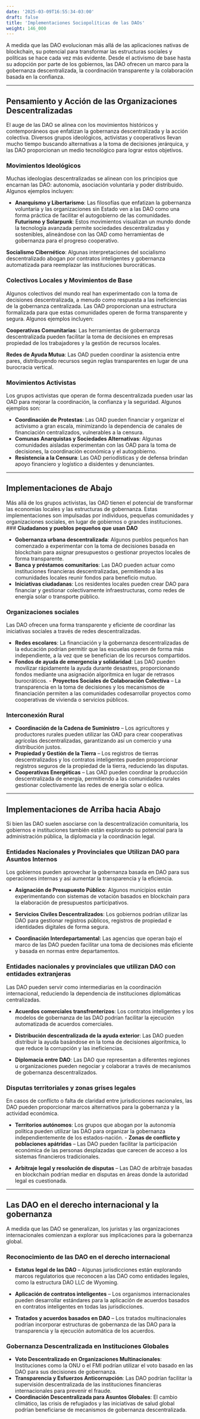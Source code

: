 ```yaml
---
date: '2025-03-09T16:55:34-03:00'
draft: false
title: 'Implementaciones Sociopolíticas de las DAOs'
weight: 146_000
---
```


A medida que las DAO evolucionan más allá de las aplicaciones nativas de blockchain, su potencial para transformar las estructuras sociales y políticas se hace cada vez más evidente. Desde el activismo de base hasta su adopción por parte de los gobiernos, las DAO ofrecen un marco para la gobernanza descentralizada, la coordinación transparente y la colaboración basada en la confianza.

---

## **Pensamiento y Acción de las Organizaciones Descentralizadas**

El auge de las DAO se alinea con los movimientos históricos y contemporáneos que enfatizan la gobernanza descentralizada y la acción colectiva. Diversos grupos ideológicos, activistas y cooperativos llevan mucho tiempo buscando alternativas a la toma de decisiones jerárquica, y las DAO proporcionan un medio tecnológico para lograr estos objetivos.

### **Movimientos Ideológicos**
Muchas ideologías descentralizadas se alinean con los principios que encarnan las DAO: autonomía, asociación voluntaria y poder distribuido. Algunos ejemplos incluyen:
- **Anarquismo y Libertarismo**: Las filosofías que enfatizan la gobernanza voluntaria y las organizaciones sin Estado ven a las DAO como una forma práctica de facilitar el autogobierno de las comunidades. **Futurismo y Solarpunk**: Estos movimientos visualizan un mundo donde la tecnología avanzada permite sociedades descentralizadas y sostenibles, alineándose con las OAD como herramientas de gobernanza para el progreso cooperativo.

**Socialismo Cibernético**: Algunas interpretaciones del socialismo descentralizado abogan por contratos inteligentes y gobernanza automatizada para reemplazar las instituciones burocráticas.

### **Colectivos Locales y Movimientos de Base**
Algunos colectivos del mundo real han experimentado con la toma de decisiones descentralizada, a menudo como respuesta a las ineficiencias de la gobernanza centralizada. Las OAD proporcionan una estructura formalizada para que estas comunidades operen de forma transparente y segura. Algunos ejemplos incluyen:

**Cooperativas Comunitarias**: Las herramientas de gobernanza descentralizada pueden facilitar la toma de decisiones en empresas propiedad de los trabajadores y la gestión de recursos locales.

**Redes de Ayuda Mutua**: Las OAD pueden coordinar la asistencia entre pares, distribuyendo recursos según reglas transparentes en lugar de una burocracia vertical.

### **Movimientos Activistas**
Los grupos activistas que operan de forma descentralizada pueden usar las OAD para mejorar la coordinación, la confianza y la seguridad. Algunos ejemplos son:
- **Coordinación de Protestas**: Las OAD pueden financiar y organizar el activismo a gran escala, minimizando la dependencia de canales de financiación centralizados, vulnerables a la censura.
- **Comunas Anarquistas y Sociedades Alternativas**: Algunas comunidades aisladas experimentan con las OAD para la toma de decisiones, la coordinación económica y el autogobierno.
- **Resistencia a la Censura**: Las OAD periodísticas y de defensa brindan apoyo financiero y logístico a disidentes y denunciantes.

---

## **Implementaciones de Abajo**

Más allá de los grupos activistas, las OAD tienen el potencial de transformar las economías locales y las estructuras de gobernanza. Estas implementaciones son impulsadas por individuos, pequeñas comunidades y organizaciones sociales, en lugar de gobiernos o grandes instituciones. ### **Ciudadanos y pueblos pequeños que usan DAO**
- **Gobernanza urbana descentralizada**: Algunos pueblos pequeños han comenzado a experimentar con la toma de decisiones basada en blockchain para asignar presupuestos o gestionar proyectos locales de forma transparente.
- **Banca y préstamos comunitarios**: Las DAO pueden actuar como instituciones financieras descentralizadas, permitiendo a las comunidades locales reunir fondos para beneficio mutuo.
- **Iniciativas ciudadanas**: Los residentes locales pueden crear DAO para financiar y gestionar colectivamente infraestructuras, como redes de energía solar o transporte público.

### **Organizaciones sociales**
Las DAO ofrecen una forma transparente y eficiente de coordinar las iniciativas sociales a través de redes descentralizadas.
- **Redes escolares**: La financiación y la gobernanza descentralizadas de la educación podrían permitir que las escuelas operen de forma más independiente, a la vez que se benefician de los recursos compartidos.
- **Fondos de ayuda de emergencia y solidaridad**: Las DAO pueden movilizar rápidamente la ayuda durante desastres, proporcionando fondos mediante una asignación algorítmica en lugar de retrasos burocráticos. - **Proyectos Sociales de Colaboración Colectiva** – La transparencia en la toma de decisiones y los mecanismos de financiación permiten a las comunidades codesarrollar proyectos como cooperativas de vivienda o servicios públicos.

### **Interconexión Rural**
- **Coordinación de la Cadena de Suministro** – Los agricultores y productores rurales pueden utilizar las OAD para crear cooperativas agrícolas descentralizadas, garantizando así un comercio y una distribución justos.
- **Propiedad y Gestión de la Tierra** – Los registros de tierras descentralizados y los contratos inteligentes pueden proporcionar registros seguros de la propiedad de la tierra, reduciendo las disputas.
- **Cooperativas Energéticas** – Las OAD pueden coordinar la producción descentralizada de energía, permitiendo a las comunidades rurales gestionar colectivamente las redes de energía solar o eólica.

---

## **Implementaciones de Arriba hacia Abajo**

Si bien las DAO suelen asociarse con la descentralización comunitaria, los gobiernos e instituciones también están explorando su potencial para la administración pública, la diplomacia y la coordinación legal.

### **Entidades Nacionales y Provinciales que Utilizan DAO para Asuntos Internos**
Los gobiernos pueden aprovechar la gobernanza basada en DAO para sus operaciones internas y así aumentar la transparencia y la eficiencia.

- **Asignación de Presupuesto Público**: Algunos municipios están experimentando con sistemas de votación basados ​​en blockchain para la elaboración de presupuestos participativos.

- **Servicios Civiles Descentralizados**: Los gobiernos podrían utilizar las DAO para gestionar registros públicos, registros de propiedad e identidades digitales de forma segura.

- **Coordinación Interdepartamental**: Las agencias que operan bajo el marco de las DAO pueden facilitar una toma de decisiones más eficiente y basada en normas entre departamentos.

### **Entidades nacionales y provinciales que utilizan DAO con entidades extranjeras**
Las DAO pueden servir como intermediarias en la coordinación internacional, reduciendo la dependencia de instituciones diplomáticas centralizadas.

- **Acuerdos comerciales transfronterizos**: Los contratos inteligentes y los modelos de gobernanza de las DAO podrían facilitar la ejecución automatizada de acuerdos comerciales.

- **Distribución descentralizada de la ayuda exterior**: Las DAO pueden distribuir la ayuda basándose en la toma de decisiones algorítmica, lo que reduce la corrupción y las ineficiencias.

- **Diplomacia entre DAO**: Las DAO que representan a diferentes regiones u organizaciones pueden negociar y colaborar a través de mecanismos de gobernanza descentralizados.


### **Disputas territoriales y zonas grises legales**

En casos de conflicto o falta de claridad entre jurisdicciones nacionales, las DAO pueden proporcionar marcos alternativos para la gobernanza y la actividad económica.

- **Territorios autónomos**: Los grupos que abogan por la autonomía política pueden utilizar las DAO para organizar la gobernanza independientemente de los estados-nación. - **Zonas de conflicto y poblaciones apátridas** – Las DAO pueden facilitar la participación económica de las personas desplazadas que carecen de acceso a los sistemas financieros tradicionales.

- **Arbitraje legal y resolución de disputas** – Las DAO de arbitraje basadas en blockchain podrían mediar en disputas en áreas donde la autoridad legal es cuestionada.

---

## **Las DAO en el derecho internacional y la gobernanza**

A medida que las DAO se generalizan, los juristas y las organizaciones internacionales comienzan a explorar sus implicaciones para la gobernanza global.

### **Reconocimiento de las DAO en el derecho internacional**

- **Estatus legal de las DAO** – Algunas jurisdicciones están explorando marcos regulatorios que reconocen a las DAO como entidades legales, como la estructura DAO LLC de Wyoming.

- **Aplicación de contratos inteligentes** – Los organismos internacionales pueden desarrollar estándares para la aplicación de acuerdos basados ​​en contratos inteligentes en todas las jurisdicciones.

- **Tratados y acuerdos basados ​​en DAO** – Los tratados multinacionales podrían incorporar estructuras de gobernanza de las DAO para la transparencia y la ejecución automática de los acuerdos.

### **Gobernanza Descentralizada en Instituciones Globales**
- **Voto Descentralizado en Organizaciones Multinacionales**: Instituciones como la ONU o el FMI podrían utilizar el voto basado en las DAO para sus decisiones de gobernanza.
- **Transparencia y Esfuerzos Anticorrupción**: Las DAO podrían facilitar la supervisión descentralizada de las instituciones financieras internacionales para prevenir el fraude.
- **Coordinación Descentralizada para Asuntos Globales**: El cambio climático, las crisis de refugiados y las iniciativas de salud global podrían beneficiarse de mecanismos de gobernanza descentralizada.